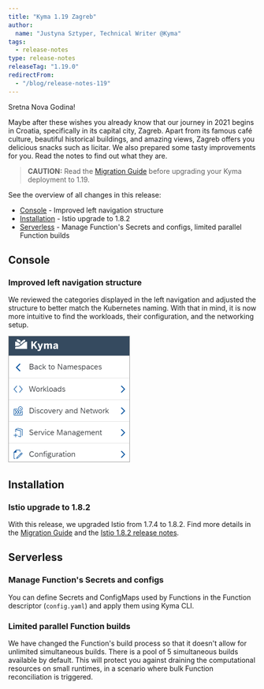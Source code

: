 ```yaml
---
title: "Kyma 1.19 Zagreb"
author:
  name: "Justyna Sztyper, Technical Writer @Kyma"
tags:
  - release-notes
type: release-notes
releaseTag: "1.19.0"
redirectFrom:
  - "/blog/release-notes-119"
---
```


Sretna Nova Godina!

Maybe after these wishes you already know that our journey in 2021 begins in Croatia, specifically in its capital city, Zagreb. Apart from its famous café culture, beautiful historical buildings, and amazing views, Zagreb offers you delicious snacks such as licitar. We also prepared some tasty improvements for you. Read the notes to find out what they are.

<!-- overview -->

> **CAUTION:** Read the [Migration Guide](https://github.com/kyma-project/kyma/blob/release-1.19/docs/migration-guides/1.18-1.19.md) before upgrading your Kyma deployment to 1.19.

See the overview of all changes in this release:

- [Console](#console) - Improved left navigation structure
- [Installation](#installation) - Istio upgrade to 1.8.2
- [Serverless](#serverless) - Manage Function's Secrets and configs, limited parallel Function builds

## Console

### Improved left navigation structure

We reviewed the categories displayed in the left navigation and adjusted the structure to better match the Kubernetes naming. With that in mind, it is now more intuitive to find the workloads, their configuration, and the networking setup.  

![Console left navigation](./console-navigation.png)

## Installation 

### Istio upgrade to 1.8.2 

With this release, we upgraded Istio from 1.7.4 to 1.8.2. Find more details in the [Migration Guide](https://github.com/kyma-project/kyma/blob/release-1.19/docs/migration-guides/1.18-1.19.md) and the [Istio 1.8.2 release notes](https://istio.io/latest/news/releases/1.8.x/announcing-1.8/). 

## Serverless

### Manage Function's Secrets and configs  

You can define Secrets and ConfigMaps used by Functions in the Function descriptor (`config.yaml`) and apply them using Kyma CLI. 

### Limited parallel Function builds

We have changed the Function's build process so that it doesn't allow for unlimited simultaneous builds. There is a pool of 5 simultaneous builds available by default. This will protect you against draining the computational resources on small runtimes, in a scenario where bulk Function reconciliation is triggered. 
